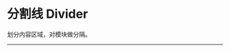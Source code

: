 # 分割线 Divider

划分内容区域，对模块做分隔。

---

<script setup>
import DividerBasicUse from "./component/divider-basic-use.md"
import DividerWithText from "./component/divider-with-text.md"
import DividerVertical from "./component/divider-vertical.md"
import DividerApi from "./component/divider-api.md"
import DividerTip from "./component/divider-tip.md"
</script>

<client-only>
<divider-basic-use />
<divider-with-text />
<divider-vertical />
</client-only>
<divider-api />
<divider-tip />
